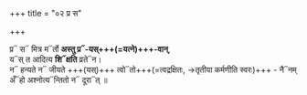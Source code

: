 +++
title = "०२ प्र स"

+++

प्र᳓ स᳓ मित्र म᳓र्तो **अस्तु प्र᳓-यस्+++(=यत्ने)+++-वान्**,  
य᳓स् त आदित्य **शि᳓क्षति** व्रते᳓न।  
न᳓ हन्यते न᳓ जीयते +++(यस्)+++ त्वो᳓तो+++(=त्वद्रक्षितः, →तृतीया कर्मणीति स्वरः)+++ - नै᳓नम्  
अँ᳓हो अश्नोत्य᳓न्तितो न᳓ दूरा᳓त् ॥
